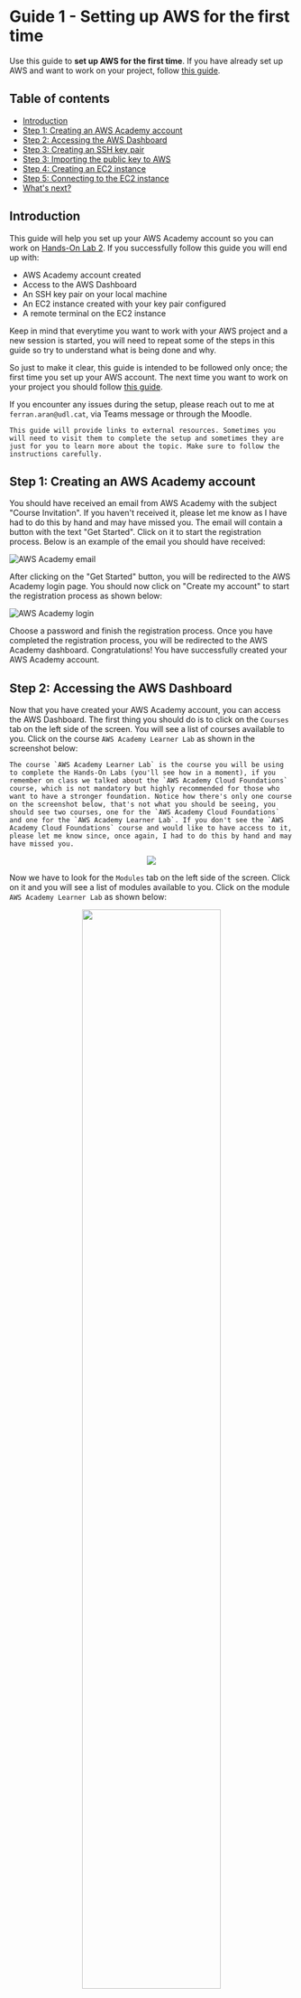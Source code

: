 # Guide 1 - Setting up AWS for the first time

Use this guide to **set up AWS for the first time**. If you have already set up AWS and want to work on your project, follow [this guide](./guide2.md).

## Table of contents

- [Introduction](#introduction)
- [Step 1: Creating an AWS Academy account](#step-1-creating-an-aws-academy-account)
- [Step 2: Accessing the AWS Dashboard](#step-2-accessing-the-aws-dashboard)
- [Step 3: Creating an SSH key pair](#step-3-creating-an-ssh-key-pair)
- [Step 3: Importing the public key to AWS](#step-3-importing-the-public-key-to-aws)
- [Step 4: Creating an EC2 instance](#step-4-creating-an-ec2-instance)
- [Step 5: Connecting to the EC2 instance](#step-5-connecting-to-the-ec2-instance)
- [What's next?](#whats-next)

## Introduction

This guide will help you set up your AWS Academy account so you can work on [Hands-On Lab 2](./hol2.md). If you successfully follow this guide you will end up with:

- AWS Academy account created
- Access to the AWS Dashboard
- An SSH key pair on your local machine
- An EC2 instance created with your key pair configured
- A remote terminal on the EC2 instance

Keep in mind that everytime you want to work with your AWS project and a new session is started, you will need to repeat some of the steps in this guide so try to understand what is being done and why.

So just to make it clear, this guide is intended to be followed only once; the first time you set up your AWS account. The next time you want to work on your project you should follow [this guide](./guide2.md).

If you encounter any issues during the setup, please reach out to me at `ferran.aran@udl.cat`, via Teams message or through the Moodle.

```admonish info
This guide will provide links to external resources. Sometimes you will need to visit them to complete the setup and sometimes they are just for you to learn more about the topic. Make sure to follow the instructions carefully.
```

## Step 1: Creating an AWS Academy account

You should have received an email from AWS Academy with the subject "Course Invitation". If you haven't received it, please let me know as I have had to do this by hand and may have missed you. The email will contain a button with the text "Get Started". Click on it to start the registration process. Below is an example of the email you should have received:

![AWS Academy email](./figs/guide01/login0.png)

After clicking on the "Get Started" button, you will be redirected to the AWS Academy login page. You should now click on "Create my account" to start the registration process as shown below:

![AWS Academy login](./figs/guide01/login1.png)

Choose a password and finish the registration process. Once you have completed the registration process, you will be redirected to the AWS Academy dashboard. Congratulations! You have successfully created your AWS Academy account.

## Step 2: Accessing the AWS Dashboard

Now that you have created your AWS Academy account, you can access the AWS Dashboard. The first thing you should do is to click on the `Courses` tab on the left side of the screen. You will see a list of courses available to you. Click on the course `AWS Academy Learner Lab` as shown in the screenshot below:

```admonish info
The course `AWS Academy Learner Lab` is the course you will be using to complete the Hands-On Labs (you'll see how in a moment), if you remember on class we talked about the `AWS Academy Cloud Foundations` course, which is not mandatory but highly recommended for those who want to have a stronger foundation. Notice how there's only one course on the screenshot below, that's not what you should be seeing, you should see two courses, one for the `AWS Academy Cloud Foundations` and one for the `AWS Academy Learner Lab`. If you don't see the `AWS Academy Cloud Foundations` course and would like to have access to it, please let me know since, once again, I had to do this by hand and may have missed you.
```

<p align="center">
    <img src="./figs/guide01/login2.png">
</p>

Now we have to look for the `Modules` tab on the left side of the screen. Click on it and you will see a list of modules available to you. Click on the module `AWS Academy Learner Lab` as shown below:

<p align="center">
    <img src="./figs/guide01/login3.png", width="70%">
</p>

You will now be asked to accept the terms and conditions of the course. To do so, scroll all the way down and click on the `I Agree` button.

![AWS Academy terms and conditions](./figs/guide01/login4.png)

After accepting the terms and conditions, you will now be just a couple clicks away from accessing the AWS Dashboard. You need to first click on the `Start Lab` button.

![AWS Academy terms and conditions](./figs/guide01/login5.png)

```admonish danger title="Important"
I have tested on Firefox and Google Chrome only. **Firefox fails to load the lab**. If your browser is failing to load the lab I suggest trying a different one.
```

Now give it a couple minutes to load. You'll see this animation while the lab is being prepared for you:

![AWS Academy terms and conditions](./figs/guide01/login6.png)

Finally, when the lab is ready, you'll see that the dot next to `AWS` is green. You'll also se a timer counting down from 4 hours. This is the time you have to work on the lab. To the left of the timer you'll see how's your budget going. You have a budget of $50 to spend on AWS services. Click on `AWS` to access the AWS Dashboard as shown below.

```admonish warning
If you exceed the $50 budget, you will no longer have acces to the AWS Dashboard and **will loose your work**. Make sure to keep an eye on the budget and if you see that you're getting close to the limit, let me know so I can create a new lab for you.
```

![AWS Academy terms and conditions](./figs/guide01/login7.png)

Great! You have now accessed the AWS Dashboard. You will see a screen similar to the one below:

![AWS Dashboard](./figs/guide01/login8.png)

## Step 3: Creating an SSH key pair

Later on this guide we will create an EC2 instance, to work with this remote computer we will need to connect to it using SSH. To do so, we will need an SSH key pair. 

We are going to do this using a terminal on our local machine. Remember that a terminal is a program that allows you to interact with your computer using text commands, if this sounds confusing to you I suggest to read through [this post](https://medium.com/rewrite-tech/getting-friendly-with-the-terminal-a-super-friendly-beginners-guide-7ff0cd6425cd). For windows users you can also read [this post](https://learn.microsoft.com/en-us/windows/terminal/) specifically for the Windows Terminal. MacOS users should already have a terminal installed on their computer. And there is also [this great video](https://www.youtube.com/watch?v=rIp4n3V0_NU) that is aimed towards a general understanding of the terminal tailored for Data Scientists.


```admonish note
It is really important to understand when are we working on our local machine and when are we working on the remote machine. The first step will always be to open a terminal on our own computer, but once we connect to the remote machine through the SSH command, although it may seem like nothing changed, the terminal is now **connected to the remote machine**. This means from now on the commands we type will be executed on the remote machine, not on our local machine. If you're not sure if you're working on your local machine or on the remote machine, just type `pwd` and see what the output is. If it's your local machine, you'll see the path to the directory you're in on your local machine, if it's the remote machine, you'll see the path to the directory you're in on the remote machine. `pwd` stands for `print working directory`.
```

The first step for creating the SSH keypair will be to make sure the `.ssh` directory extists, to do so, open a terminal on your local machine and type the following command:

```bash
mkdir .ssh
```

The command may throw an error if the directory already exists, that's fine, it just means that the directory was already there. Just to get used to the terminal, we'll use the `ls` command to list the contents of the directory. Type the following command:

```bash
ls .ssh
```

You should see no output from the command, that's because the directory is empty. It may be that you already had SSH keys created so in that case the `ls .ssh` command would have written some lines to the terminal listing the files in the `ssh` folder.

Now we are going to create the SSH key pair. Type the following command:

```bash
ssh-keygen -t rsa -f .ssh/aws-keypair
```

You will be asked to enter a passphras. You can leave it empty by pressing `Enter` twice (I suggest you do so for simplicity, if not, each time you connect to the remote machine you'll have to enter the passphrase). You should see an output similar to the one below:

```
Generating public/private rsa key pair.
Enter passphrase (empty for no passphrase):
Enter same passphrase again:
Your identification has been saved in .ssh/aws-keypair
Your public key has been saved in .ssh/aws-keypair.pub
The key fingerprint is:
SHA256:uhINFvYaJh6MbwFQCXdZyrW7W46jFGHUhLglDgQ5OYE ferran@DESKTOP-0841
+---[RSA 3072]----+
|XBooo*+          |
|E.++*o..         |
| O ==o.          |
|. B.=...         |
| o *.=. S        |
|  + o..o         |
| .  ..o .        |
|   .. .*         |
|    .o+..        |
+----[SHA256]-----+
```

Here, `ssh-keygen` is the command to generate the key pair, `-t rsa` specifies the type of key to create, in this case an RSA key, `-f .ssh/aws-keypair` specifies the file name for the key pair. You can name the file whatever you want, but it is important to remember the name you gave it. In this case we are naming it `aws-keypair`. I recommend you name it the same way as I do so you don't get confused later on.

```admonish info
You don't need to fully understand how do public and private keys work and how are they used to make an SSH connection, but if you're interested in learning more **I highly recommend to watch [this video](https://www.youtube.com/watch?v=dPAw4opzN9g)**. Note that they suggest using `putty` to connect to the remote machine when on a Windows computer while I suggest using the terminal, as I said in class this is a personal choice but I will be doing the labs using the terminal so if you want to follow along I suggest you do the same.

<iframe width="100%" height="400" src="https://www.youtube.com/embed/dPAw4opzN9g" title="YouTube video player" frameborder="0" allow="accelerometer; autoplay; clipboard-write; encrypted-media; gyroscope; picture-in-picture" allowfullscreen></iframe>
```

Once again, we can check the contents of the `.ssh` directory by typing the following command:

```bash
ls .ssh
```

And we should now see two files, `aws-keypair` and `aws-keypair.pub`. The first one is the private key and the second one is the public key. The private key should never be shared with anyone, while the public key is the one to be shared with the remote machine. A useful command to inspect the contents of a file is `cat`. For example, to see the contents of the public key, type the following command:

```bash
cat .ssh/aws-keypair.pub
```

```admonish note
You can also inspect the contents of the `.ssh` folder and the files inside it using the File Explorer (or Finder in Mac devices). But **be careful**, by default, folders and files that start with a `.` (like `.ssh`) are hidden in most file explorers and if you want to be able to see them, you'll have to enable the option to show hidden files. Check [this tutorial](https://en.eloutput.com/Tutorials/step-by-step/show-hidden-files-windows-macos/) to see how to do it on your operating system. Another thing to keep in mind is that files extensions (that is the part of the file name that comes after the last `.`, for example `.pdf` in `whatever.pdf`) are also usually hidden, that means that on your File Explorer you may be seeing two files named `aws-keypair` when in reality one is `aws-keypair` and the other is `aws-keypair.pub`. Here is [a tutorial](https://www.gottheknack.com/a-how-to/file-systems/file-ext-and-details-view/file-ext-and-details-view.html) on how to show file extensions on your operating system.

You don't have to worry about any of this if you're using the terminal, the terminal will show you the files and their extensions as they are. **But to see hidden files and folders (those starting with a `.`) you'll have to use the `ls -a` command**.
```

We have now created an SSH key pair that can be used to connect to remote machines. Next up, we are going to be setting up a remote machine on AWS which we can connect to. But first, we need to import our public key to AWS.


## Step 3: Importing the public key to AWS

To import the public key to AWS, we need to go back to the AWS Dashboard, which is where we eneded up after finishing [Step 2](#step-2-accessing-the-aws-dashboard). We are now going to use the **search bar** to look for the `EC2` service. Type `EC2` in the search bar and click on the `EC2` service as shown below:

![AWS Dashboard](./figs/guide01/searchbar.png)

You will now see the EC2 Dashboard. On the left side of the screen, you will see a list of options. Click on `Key Pairs` > `Actions` > `Import Key Pair` as shown below:

![AWS Dashboard](./figs/guide01/keypair1.png)

You now have to give the key a name. You can name it whatever you want, but I suggest you name it `aws-keypair` to keep things simple. You will see a text field where you can type, copy the contents of the public key file you created earlier. You can do this by using `cat .ssh/aws-keypair.pub` and copying the output (it may be the case that in order to copy from the terminal you have to use `Ctrl+Shift+C` instead of `Ctrl+C`, or just right click and select `Copy`). Paste the contents of the public key file in the text field and click on `Import Key Pair` as shown below:

![AWS Dashboard](./figs/guide01/keypair2.png)

```admonish note
You can also click on the `Browse` button to select the public key file from your computer. Just click on `Browse`, navigate to the `.ssh` folder and select the `aws-keypair.pub` file. But remember, the file must be the public key file, not the private key file. That is, the file must have the `.pub` extension. Once you have selected the file, click on `Import Key Pair`.

Keep in mind that as explained on the previous note, you may not see the `.ssh` folder in the file explorer and you may not see the `.pub` extension of the file. If you're having trouble with this, I suggest you use the terminal to copy the contents of the file as shown in the screenshot above.
```

You should now see the key pair you just imported in the list of key pairs. There will probably be another key pair there, that's fine, you can ignore it. Perfect! You have now imported the public key to AWS. Next up, we are going to create an EC2 instance and configure it to use the key pair we just imported.

## Step 4: Creating an EC2 instance

The first step will be to head to the EC2 Dashboard. You can do this by typing `EC2` in the search bar and clicking on the `EC2` service as we did on the begginning of [Step 3](#step-3-importing-the-public-key-to-aws):

![AWS Dashboard](./figs/guide01/searchbar.png)

Once you are in the EC2 Dashboard, click on `Instances` > `Launch Instance` as shown below:

![AWS Dashboard](./figs/guide01/ec2-1.png)

Leave everything as it is except for the `Key pair (login)` option (you'll have to scroll down to find it). Click on the dropdown menu and select the key pair you imported earlier. In this case, it should be `aws-keypair`. Click on `Launch instance` as shown below:

![AWS Dashboard](./figs/guide01/ec2-2.png)

We now have an EC2 instance running with our public key imported. Which means we have a remote machine on AWS that we can connect to from our local computer using SSH. Let's see how to do that.

## Step 5: Connecting to the EC2 instance

Before connecting to the remote machine, I want you to try the a couple commands on your local machine which we are then going to repeat once we are connected to the remote machine. One of the commands is `pwd` which stands for `print working directory` as alredy discussed earlier. This command will show you the path to the directory you are currently in. The other command is `whoami` which will show you the username of the user you are currently logged in as. Try these commands on your local machine and remember the output. We are going to repeat them once we are connected to the remote machine. 

Below is the output I get on my local machine:

```powershell
PS C:\Users\fnao> pwd

Path
----
C:\Users\fnao


PS C:\Users\fnao> whoami
gft\fnao
PS C:\Users\fnao>
```

```admonish note
My local machine happens to be a Windows laptop, notice that your output will be different. Specially if you are on a Mac or Linux machine.
```

To connect to the EC2 instance, we are going to use the terminal on our local machine. So as we did on the begginning [Step 3](#step-3-creating-an-ssh-key-pair), open a terminal on your local machine. We are going to use the `ssh` command to connect to the remote machine. The command will look like this:

```bash
ssh -i .ssh/aws-keypair ec2-user@<public-ip>
```

You will have to replace `<public-ip>` with the public IP of the EC2 instance. To find the public IP, go back to the EC2 Dashboard and click on `Instances` on the left side of the screen. You will see a list of instances, click on the instance you just created. You will see the public IP on the bottom of the screen as shown below:

![AWS Dashboard](./figs/guide01/ec2-3.png)

Both the `Public IPv4 address` and the `Public IPv4 DNS` can be used as the `<public-ip>` in the `ssh` command. Copy whichever you prefer and paste it in the `ssh` command. The command should look something like this if using the IP address:

```bash
ssh -i .ssh/aws-keypair ec2-user@98.84.68.70
```
or like this if using the DNS:

```bash
ssh -i .ssh/aws-keypair ec2-user@ec2-98-84-68-70.compute-1.amazonaws.com
```

We are going to get a warning the first time we connect to the remote machine. This is normal, just type `yes` and press `Enter`. You should now be connected to the remote machine. You will see a prompt similar to the one below:

```
   ,     #_
   ~\_  ####_        Amazon Linux 2023
  ~~  \_#####\
  ~~     \###|
  ~~       \#/ ___   https://aws.amazon.com/linux/amazon-linux-2023
   ~~       V~' '->
    ~~~         /
      ~~._.   _/
         _/ _/
       _/m/'
Last login: Sun Mar  2 09:50:33 2025 from 79.156.58.43
[ec2-user@ip-172-31-86-82 ~]$
```

Fantastic! We are now connected to the remote machine. It is important to understand that from now on, the commands we type will be executed on the remote machine, not on our local machine. To check this, type the `pwd` and `whoami` commands as we did on our local machine. You should see the output is different. Below is the output I get on the remote machine:

```bash
[ec2-user@ip-172-31-86-82 ~]$ pwd
/home/ec2-user
[ec2-user@ip-172-31-86-82 ~]$ whoami
ec2-user
[ec2-user@ip-172-31-86-82 ~]$
```

```admonish note
This time the output you get should be the same as mine. Notice that the prompt `[ec2-user@ip-172-31-86-82 ~]$` is indeed different but that is not part of the outputs of the commands. The outputs of the commands are `pwd` and `whoami` which are `home/ec2-user` and `ec2-user` respectively. The prompt is just a way to show you where you are in the file system and who you are logged in as.
```

## What's next?

You have now successfully set up AWS for the first time. You have created an AWS Academy account, accessed the AWS Dashboard, created an SSH key pair, imported the public key to AWS, created an EC2 instance and connected to it. All of this and more was covered during [Session 3](./session3.md), this guide is ment to help you get to the point where you have an EC2 instance running and you are connected to it **for the first time**. Once this guide is successfully completed, you should follow [this guide](./guide2.md) to set up your AWS environment each of the next times you want to work with AWS (for example when following [Session 4](./session4.md) or working on [Hands-On Lab 2](./hol2.md)).
